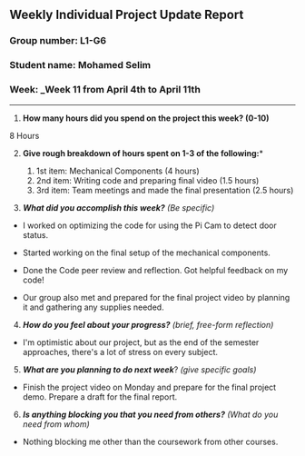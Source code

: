 ## Weekly Individual Project Update Report
### Group number: L1-G6
### Student name: Mohamed Selim
### Week: _Week 11 from April 4th to April 11th
___
1. **How many hours did you spend on the project this week? (0-10)**

8 Hours

2. **Give rough breakdown of hours spent on 1-3 of the following:***

   1. 1st item: Mechanical Components (4 hours)
   2. 2nd item: Writing code and preparing final video (1.5 hours)
   3. 3rd item: Team meetings and made the final presentation (2.5 hours)

3. ***What did you accomplish this week?*** _(Be specific)_

  - I worked on optimizing the code for using the Pi Cam to detect door status.
  
  - Started working on the final setup of the mechanical components.
  
  - Done the Code peer review and reflection. Got helpful feedback on my code! 
  
  - Our group also met and prepared for the final project video by planning it and gathering any supplies needed.
  
 
4. ***How do you feel about your progress?*** _(brief, free-form reflection)_

  - I'm optimistic about our project, but as the end of the semester approaches, there's a lot of stress on every subject.
 
5. ***What are you planning to do next week***? _(give specific goals)_

  - Finish the project video on Monday and prepare for the final project demo. Prepare a draft for the final report.
  
6. ***Is anything blocking you that you need from others?*** _(What do you need from whom)_
  - Nothing blocking me other than the coursework from other courses.

